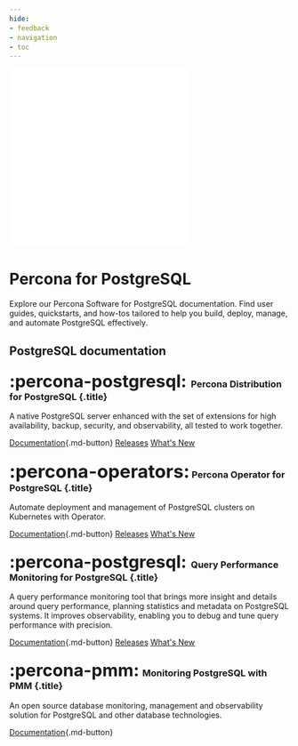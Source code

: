 ```yaml
---
hide:
- feedback
- navigation
- toc
---
```


<div class="landing" markdown>
<div class="splash header subpage postgresql dark" markdown>

![Percona for PostgreSQL logo](assets/logo-dark-postgresql.svg)

# Percona for PostgreSQL

Explore our Percona Software for PostgreSQL documentation. Find user guides, quickstarts, and how-tos tailored to help you build, deploy, manage, and automate PostgreSQL effectively.

</div>
</div>

## PostgreSQL documentation

<div data-grid markdown>
<div data-banner="postgresql" markdown>

### <span style="font-size:1.875em;margin-right:0.125em">:percona-postgresql:</span> Percona Distribution for PostgreSQL {.title}

A native PostgreSQL server enhanced with the set of extensions for high availability, backup, security, and observability, all tested to work together.

<div class="actions" markdown>

[Documentation](https://pmcf-percona.github.io/postgresql-docs/){.md-button}
[Releases](#)
[What's New](#)

</div>
</div>
<div data-banner="operators" markdown>

### <span style="font-size:2em">:percona-operators:</span> Percona Operator for PostgreSQL {.title}

Automate deployment and management of PostgreSQL clusters on Kubernetes with Operator.

<div class="actions" markdown>

[Documentation](https://pmcf-percona.github.io/postgresql-docs/){.md-button}
[Releases](#)
[What's New](#)

</div>
</div>
<div data-banner="postgresql" markdown>

### <span style="font-size:1.875em;margin-right:0.125em">:percona-postgresql:</span> Query Performance Monitoring for PostgreSQL {.title}

A query performance monitoring tool that brings more insight and details around query performance, planning statistics and metadata on PostgreSQL systems. It improves observability, enabling you to debug and tune query performance with precision.

<div class="actions" markdown>

[Documentation](https://pmcf-percona.github.io/postgresql-docs/){.md-button}
[Releases](#)
[What's New](#)

</div>
</div>
<div data-banner="pmm" markdown>

### <span style="font-size:1.875em;margin-right:0.0625em">:percona-pmm:</span> Monitoring PostgreSQL with PMM {.title}

An open source database monitoring, management and observability solution for PostgreSQL and other database technologies.

<div class="actions" markdown>

[Documentation](https://docs.percona.com/percona-monitoring-and-management){.md-button}

</div>
</div>
</div>